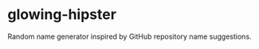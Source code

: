 glowing-hipster
===============

Random name generator inspired by GitHub repository name suggestions.
